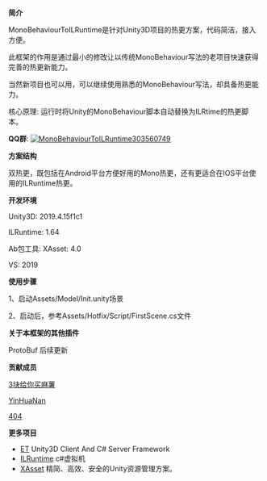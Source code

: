 **简介**

MonoBehaviourToILRuntime是针对Unity3D项目的热更方案，代码简洁，接入方便。

此框架的作用是通过最小的修改让以传统MonoBehaviour写法的老项目快速获得完善的热更新能力。

当然新项目也可以用，可以继续使用熟悉的MonoBehaviour写法，却具备热更能力。

核心原理: 运行时将Unity的MonoBehaviour脚本自动替换为ILRtime的热更脚本。

**QQ群**: <a target="_blank" href="https://qm.qq.com/cgi-bin/qm/qr?k=9T-Q0OIO_yJw6vqAZf9_0-WhfGps8Z2q&jump_from=webapi"><img border="0" src="//pub.idqqimg.com/wpa/images/group.png" alt="MonoBehaviourToILRuntime" title="MonoBehaviourToILRuntime">303560749</a>

**方案结构**

双热更，既包括在Android平台方便好用的Mono热更，还有更适合在IOS平台使用的ILRuntime热更。

**开发环境**

Unity3D: 2019.4.15f1c1

ILRuntime: 1.64

Ab包工具: XAsset: 4.0

VS: 2019

**使用步骤**

1、启动Assets/Model/Init.unity场景

2、启动后，参考Assets/Hotfix/Script/FirstScene.cs文件

**关于本框架的其他插件**

ProtoBuf 后续更新

**贡献成员**

[3块给你买麻薯](https://github.com/suixin567)

[YinHuaNan](https://github.com/YinHuaNan)

[404](https://github.com/404Lccxy)

**更多项目**

- [ET](https://github.com/egametang/ET) Unity3D Client And C# Server Framework
- [ILRuntime](https://github.com/Ourpalm/ILRuntime) c#虚拟机
- [XAsset](https://github.com/xasset/xasset) 精简、高效、安全的Unity资源管理方案。

